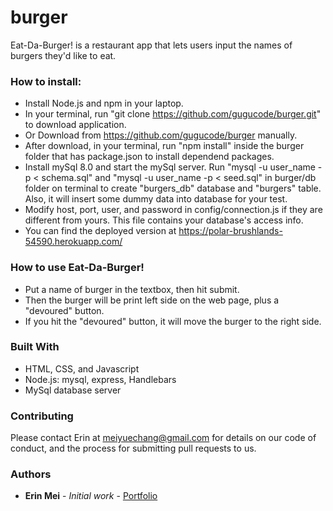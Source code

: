 # burger
Eat-Da-Burger! is a restaurant app that lets users input the names of burgers they'd like to eat.

### How to install:

* Install Node.js and npm in your laptop.
* In your terminal, run "git clone https://github.com/gugucode/burger.git" to download application.
* Or Download from https://github.com/gugucode/burger manually.
* After download, in your terminal, run "npm install" inside the burger folder that has package.json to install dependend packages.
* Install mySql 8.0 and start the mySql server. Run "mysql -u user_name -p < schema.sql" and "mysql -u user_name -p < seed.sql" in burger/db folder on terminal to create "burgers_db" database and "burgers" table. Also, it will insert some dummy data into database for your test.
* Modify host, port, user, and password in config/connection.js if they are different from yours. This file contains your database's access info.
* You can find the deployed version at https://polar-brushlands-54590.herokuapp.com/

### How to use Eat-Da-Burger!

* Put a name of burger in the textbox, then hit submit.
* Then the burger will be print left side on the web page, plus a "devoured" button.
* If you hit the "devoured" button, it will move the burger to the right side.


### Built With  

* HTML, CSS, and Javascript 
* Node.js: mysql, express, Handlebars
* MySql database server


### Contributing

Please contact Erin at meiyuechang@gmail.com for details on our code of conduct, and the process for submitting pull requests to us.

### Authors

* **Erin Mei** - *Initial work* - [Portfolio](https://gugucode.github.io/mysite/)

